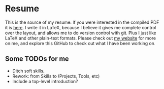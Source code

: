 
Resume
======

This is the source of my resume.
If you were interested in the compiled PDF it is [here](isaacgoss.com/resume.pdf).
I write it in LaTeX, because I believe it gives me complete control over the layout, and allows me to do version control with git.
Plus I just like LaTeX and other plain-text formats.
Please check out [my website](isaacgoss.com) for more on me, and explore this GitHub to check out what I have been working on.


Some TODOs for me
-----------------
 * Ditch soft skills.
 * Rework: from Skills to (Projects, Tools, etc)
 * Include a top-level introduction?